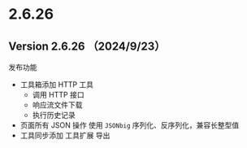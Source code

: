 # 2.6.26

## Version 2.6.26 （2024/9/23）

发布功能

* 工具箱添加 HTTP 工具
  * 调用 HTTP 接口
  * 响应流文件下载
  * 执行历史记录
* 页面所有 JSON 操作 使用 `JSONbig` 序列化、反序列化，兼容长整型值
* 工具同步添加 工具扩展 导出
